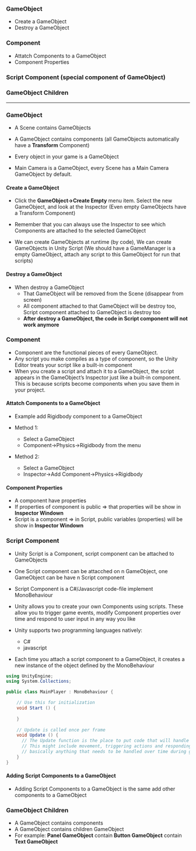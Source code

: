 ### GameObject
  * Create a GameObject
  * Destroy a GameObject
### Component
  * Attatch Components to a GameObject
  * Component Properties
### Script Component (special component of GameObject)
### GameObject Children

-------------------------------------------------------------------------

### GameObject
  * A Scene contains GameObjects
  * A GameObject contains components (all GameObjects automatically have a **Transform** Component)
  
  * Every object in your game is a GameObject  
  * Main Camera is a GameObject, every Scene has a Main Camera GameObject by default.

#### Create a GameObject

  * Click the **GameObject->Create Empty** menu item. Select the new GameObject, and look at the Inspector (Even empty GameObjects have a Transform Component)
  
  * Remember that you can always use the Inspector to see which Components are attached to the selected GameObject
  
  * We can create GameObjects at runtime (by code), We can create GameObjects in Unity Script (We should have a GameManager is a empty GameObject, attach any script to this GameObject for run that scripts)
  
#### Destroy a GameObject

  * When destroy a GameObject
    * That GameObject will be removed from the Scene (disappear from screen)
    * All component attached to that GameObject will be destroy too, Script component attached to GameObject is destroy too
    * **After destroy a GameObject, the code in Script component will not work anymore**
  
  
### Component
  * Component are the functional pieces of every GameObject.
  * Any script you make compiles as a type of component, so the Unity Editor treats your script like a built-in component
  * When you create a script and attach it to a GameObject, the script appears in the GameObject’s Inspector just like a built-in component. This is because scripts become components when you save them in your project.

#### Attatch Components to a GameObject

  * Example add Rigidbody component to a GameObject

  * Method 1:
    * Select a GameObject
    * Component->Physics->Rigidbody from the menu

  * Method 2:
    * Select a GameObject
    * Inspector->Add Component->Physics->Rigidbody
    
#### Component Properties
  * A component have properties
  * If properties of component is public => that properties will be show in **Inspector Windown**
  * Script is a component => in Script, public variables (properties) will be show in **Inspector Windown**

### Script Component

 * Unity Script is a Component, script component can be attached to GameObjects
 * One Script component can be attacched on n GameObject, one GameObject can be have n Script component
 * Script Component is a C#/Javascript code-file implement MonoBehaviour
 * Unity allows you to create your own Components using scripts. These allow you to trigger game events, modify Component properties over time and respond to user input in any way you like
 
 * Unity supports two programming languages natively:
   * C#
   * javascript
 
* Each time you attach a script component to a GameObject, it creates a new instance of the object defined by the MonoBehaviour

```c#
using UnityEngine;
using System.Collections;

public class MainPlayer : MonoBehaviour {

    // Use this for initialization
    void Start () {
    
    }
    
    // Update is called once per frame
    void Update () {
      // The Update function is the place to put code that will handle the frame update for the GameObject. 
      // This might include movement, triggering actions and responding to user input, 
      // basically anything that needs to be handled over time during gameplay
    }
}
```

#### Adding Script Components to a GameObject
  * Adding Script Components to a GameObject is the same add other components to a GameObject

### GameObject Children
  * A GameObject contains components
  * A GameObject contains children GameObject
  * For example: **Panel GameObject** contain **Button GameObject** contain **Text GameObject**






















